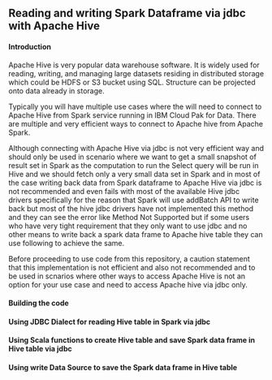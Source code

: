 ## Reading and writing Spark Dataframe via jdbc with Apache Hive

#### Introduction
Apache Hive is very popular data warehouse software. It is widely used for reading, writing, and managing large datasets residing in distributed storage which could be HDFS or S3 bucket using SQL. Structure can be projected onto data already in storage.

Typically you will have multiple use cases where the will need to connect to Apache Hive from Spark service running in IBM Cloud Pak for Data. There are multiple and very efficient ways to connect to Apache hive from Apache Spark.

Although connecting with Apache Hive via jdbc is not very efficient way and should only be used in scenario where we want to get a small snapshot of result set in Spark as the computation to run the Select query will be run in Hive and we should fetch only a very small data set in Spark and in most of the case writing back data from Spark dataframe to Apache Hive via jdbc is not recommended and even fails with most of the available Hive jdbc drivers specifically for the reason that Spark will use addBatch API to write back but most of the hive jdbc drivers have not implemented this method and they can see the error like Method Not Supported but if some users who have very tight requirement that they only want to use jdbc and no other means to write back a spark data frame to Apache hive table they can use following to achieve the same. 

Before proceeding to use code from this repository, a caution statement that this implementation is not efficient and also not recommended and to be used in scnarios where other ways to access Apache Hive is not an option for your use case and need to access Apache hive via jdbc only.

#### Building the code

#### Using JDBC Dialect for reading Hive table in Spark via jdbc

#### Using Scala functions to create Hive table and save Spark data frame in Hive table via jdbc

#### Using write Data Source to save the Spark data frame in Hive table
